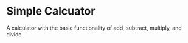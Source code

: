 <h1> Simple Calcuator</h1>
<p> A calculator with the basic functionality of add, subtract, multiply, and divide.
